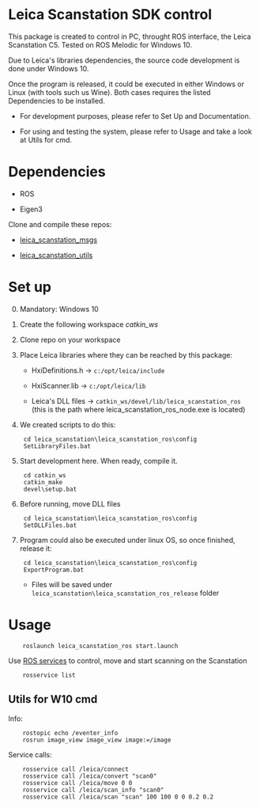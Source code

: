 # Leica Scanstation SDK control

This package is created to control in PC, throught ROS interface, the Leica Scanstation C5.
Tested on ROS Melodic for Windows 10.

Due to Leica's libraries dependencies, the source code development is done under Windows 10. 

Once the program is released, it could be executed in either Windows or Linux (with tools such us Wine).
Both cases requires the listed Dependencies to be installed. 

- For development purposes, please refer to Set Up and Documentation.

- For using and testing the system, please refer to Usage and take a look at Utils for cmd.

# Dependencies #

- ROS

- Eigen3

Clone and compile these repos:

- [leica_scanstation_msgs](https://bitbucket.org/ayr_catec/leica_scanstation_msgs/src/master/)

- [leica_scanstation_utils](https://bitbucket.org/ayr_catec/leica_scanstation_utils/src/master/)

# Set up #
0. Mandatory: Windows 10
1. Create the following workspace *catkin_ws*
2. Clone repo on your workspace
3. Place Leica libraries where they can be reached by this package:

   - HxiDefinitions.h -> `c:/opt/leica/include`

   - HxiScanner.lib -> `c:/opt/leica/lib`

   - Leica's DLL files -> `catkin_ws/devel/lib/leica_scanstation_ros`  
   (this is the path where leica_scanstation_ros_node.exe is located) 

4. We created scripts to do this: 

        cd leica_scanstation\leica_scanstation_ros\config
        SetLibraryFiles.bat

5. Start development here. When ready, compile it.

        cd catkin_ws
        catkin_make
        devel\setup.bat

6. Before running, move DLL files

        cd leica_scanstation\leica_scanstation_ros\config
        SetDLLFiles.bat

7. Program could also be executed under linux OS, so once finished, release it:
   
        cd leica_scanstation\leica_scanstation_ros\config
        ExportProgram.bat

   - Files will be saved under `leica_scanstation\leica_scanstation_ros_release` folder

# Usage #

        roslaunch leica_scanstation_ros start.launch

Use [ROS services](#utils-for-w10-cmd) to control, move and start scanning on the Scanstation

        rosservice list

## Utils for W10 cmd
Info:

        rostopic echo /eventer_info
        rosrun image_view image_view image:=/image

Service calls:

        rosservice call /leica/connect
        rosservice call /leica/convert "scan0"
        rosservice call /leica/move 0 0
        rosservice call /leica/scan_info "scan0"
        rosservice call /leica/scan "scan" 100 100 0 0 0.2 0.2
